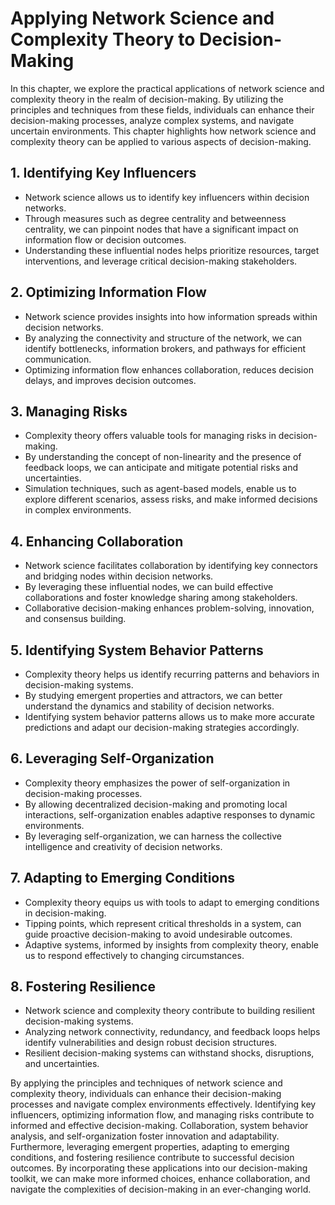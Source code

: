 Applying Network Science and Complexity Theory to Decision-Making
==========================================================================

In this chapter, we explore the practical applications of network science and complexity theory in the realm of decision-making. By utilizing the principles and techniques from these fields, individuals can enhance their decision-making processes, analyze complex systems, and navigate uncertain environments. This chapter highlights how network science and complexity theory can be applied to various aspects of decision-making.

**1. Identifying Key Influencers**
----------------------------------

* Network science allows us to identify key influencers within decision networks.
* Through measures such as degree centrality and betweenness centrality, we can pinpoint nodes that have a significant impact on information flow or decision outcomes.
* Understanding these influential nodes helps prioritize resources, target interventions, and leverage critical decision-making stakeholders.

**2. Optimizing Information Flow**
----------------------------------

* Network science provides insights into how information spreads within decision networks.
* By analyzing the connectivity and structure of the network, we can identify bottlenecks, information brokers, and pathways for efficient communication.
* Optimizing information flow enhances collaboration, reduces decision delays, and improves decision outcomes.

**3. Managing Risks**
---------------------

* Complexity theory offers valuable tools for managing risks in decision-making.
* By understanding the concept of non-linearity and the presence of feedback loops, we can anticipate and mitigate potential risks and uncertainties.
* Simulation techniques, such as agent-based models, enable us to explore different scenarios, assess risks, and make informed decisions in complex environments.

**4. Enhancing Collaboration**
------------------------------

* Network science facilitates collaboration by identifying key connectors and bridging nodes within decision networks.
* By leveraging these influential nodes, we can build effective collaborations and foster knowledge sharing among stakeholders.
* Collaborative decision-making enhances problem-solving, innovation, and consensus building.

**5. Identifying System Behavior Patterns**
-------------------------------------------

* Complexity theory helps us identify recurring patterns and behaviors in decision-making systems.
* By studying emergent properties and attractors, we can better understand the dynamics and stability of decision networks.
* Identifying system behavior patterns allows us to make more accurate predictions and adapt our decision-making strategies accordingly.

**6. Leveraging Self-Organization**
-----------------------------------

* Complexity theory emphasizes the power of self-organization in decision-making processes.
* By allowing decentralized decision-making and promoting local interactions, self-organization enables adaptive responses to dynamic environments.
* By leveraging self-organization, we can harness the collective intelligence and creativity of decision networks.

**7. Adapting to Emerging Conditions**
--------------------------------------

* Complexity theory equips us with tools to adapt to emerging conditions in decision-making.
* Tipping points, which represent critical thresholds in a system, can guide proactive decision-making to avoid undesirable outcomes.
* Adaptive systems, informed by insights from complexity theory, enable us to respond effectively to changing circumstances.

**8. Fostering Resilience**
---------------------------

* Network science and complexity theory contribute to building resilient decision-making systems.
* Analyzing network connectivity, redundancy, and feedback loops helps identify vulnerabilities and design robust decision structures.
* Resilient decision-making systems can withstand shocks, disruptions, and uncertainties.

By applying the principles and techniques of network science and complexity theory, individuals can enhance their decision-making processes and navigate complex environments effectively. Identifying key influencers, optimizing information flow, and managing risks contribute to informed and effective decision-making. Collaboration, system behavior analysis, and self-organization foster innovation and adaptability. Furthermore, leveraging emergent properties, adapting to emerging conditions, and fostering resilience contribute to successful decision outcomes. By incorporating these applications into our decision-making toolkit, we can make more informed choices, enhance collaboration, and navigate the complexities of decision-making in an ever-changing world.
